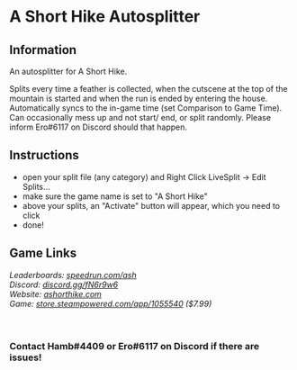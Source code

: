 # A Short Hike Autosplitter
## Information
An autosplitter for A Short Hike.

Splits every time a feather is collected, when the cutscene at the top of the mountain is started and when the run is ended by entering the house. Automatically syncs to the in-game time (set Comparison to Game Time).  
Can occasionally mess up and not start/ end, or split randomly. Please inform Ero#6117 on Discord should that happen.
## Instructions
* open your split file (any category) and Right Click LiveSplit -> Edit Splits...
* make sure the game name is set to "A Short Hike"
* above your splits, an "Activate" button will appear, which you need to click
* done!
## Game Links
*Leaderboards: [speedrun.com/ash](https://speedrun.com/ash)*  
*Discord: [discord.gg/fN6r9w6](https://discord.gg/fN6r9w6)*  
*Website: [ashorthike.com](http://ashorthike.com)*  
*Game: [store.steampowered.com/app/1055540](https://store.steampowered.com/app/1055540) ($7.99)*
​  
​  
​
### Contact Hamb#4409 or Ero#6117 on Discord if there are issues!
